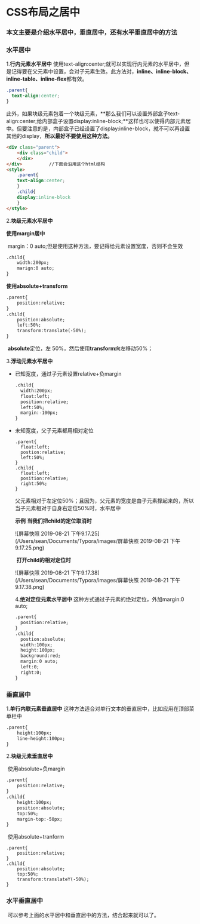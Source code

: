# CSS布局之居中

### 本文主要是介绍水平居中，垂直居中，还有水平垂直居中的方法

### 水平居中

1.**行内元素水平居中**
		使用text-align:center;就可以实现行内元素的水平居中，但是记得要在父元素中设置，会对子元素生效。此方法对，**inline、inline-block、inline-table、inline-flex**都有效。

```css
.parent{
  text-align:center;
}
```

​		此外，如果块级元素包着一个块级元素，**那么我们可以设置外部盒子text-align:center;给内部盒子设置display:inline-block;**这样也可以使得内部元素居中。但要注意的是，内部盒子已经设置了display:inline-block，就不可以再设置其他的display，**所以最好不要使用这种方法。**

```html
<div class="parent">
	<div class="child">
	</div>
</div>			//下面会沿用这个html结构
<style>
	.parent{
	text-align:center;
	}
	.child{
	display:inline-block
	}
</style>
```

2.**块级元素水平居中**

**使用margin居中**

​		margin：0 auto;但是使用这种方法，要记得给元素设置宽度，否则不会生效

```html
.child{
	width:200px;
	marign:0 auto;
}
```

**使用absolute+transform**

```html
.parent{
	position:relative;
}
.child{
	position:absolute;
	left:50%;
	transform:translate(-50%);
}
```

​		**absolute**定位，左 50%，然后使用**transform**向左移动50%；

3.**浮动元素水平居中**

- 已知宽度，通过子元素设置relative+负margin

  ```html
  .child{
  	width:200px;
  	float:left;
  	position:relative;
  	left:50%;
  	margin:-100px;
  }
  ```

- 未知宽度，父子元素都用相对定位

  ```
  .parent{
  	float:left;
  	postion:relative;
  	left:50%;
  }
  .child{
  	float:left;
  	position:relative;
  	right:50%;
  }
  ```

  父元素相对于左定位50%；且因为，父元素的宽度是由子元素撑起来的，所以当子元素相对于自身右定位50%时，水平居中

  **示例**
  		**当我们把child的定位取消时**

  ![屏幕快照 2019-08-21 下午9.17.25](/Users/sean/Documents/Typora/images/屏幕快照 2019-08-21 下午9.17.25.png)

  ​	**打开child的相对定位时**

  ![屏幕快照 2019-08-21 下午9.17.38](/Users/sean/Documents/Typora/images/屏幕快照 2019-08-21 下午9.17.38.png)

  4.**绝对定位元素水平居中**
  		这种方式通过子元素的绝对定位，外加margin:0 auto;

  ```html
  .parent{
  	position:relative;
  }
  .child{
  	postion:absolute;
  	width:100px;
  	height:100px;
  	background:red;
  	margin:0 auto;
  	left:0;
  	right:0;
  }
  ```



### 垂直居中

1.**单行内联元素垂直居中**
这种方法适合对单行文本的垂直居中，比如应用在顶部菜单栏中

```html
.parent{
	height:100px;
	line-height:100px;
}
```

2.**块级元素垂直居中**

​		使用absolute+负margin

```html
.parent{
	position:relative;
}
.child{
	height:100px;
	position:absolute;
	top:50%;
	margin-top:-50px;
}
```

​		使用absolute+tranform

```
.parent{
	position:relative;
}
.child{
	position:absolute;
	top:50%;
	transform:translateY(-50%);
}
```

### 水平垂直居中

​		可以参考上面的水平居中和垂直居中的方法，结合起来就可以了。